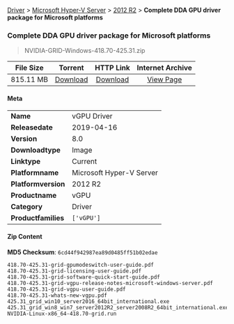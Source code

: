 
[Driver](/README.md)  >  [Microsoft Hyper-V Server](/index/Driver/Microsoft_Hyper-V_Server.md)  >  [2012 R2](/index/Driver/Microsoft_Hyper-V_Server/2012_R2.md)  >  **Complete DDA GPU driver package for Microsoft platforms**


###    Complete DDA GPU driver package for Microsoft platforms

> NVIDIA-GRID-Windows-418.70-425.31.zip   


| **File Size** | **Torrent**  | **HTTP Link** | **Internet Archive** |
|:-------------:|:------------:|:-------------:|:--------------------:|
| 815.11 MB |  [Download](https://archive.org/download/nvgpu_NVIDIA-GRID-Windows-418.70-425.31.zip_gd1oo0od/nvgpu_NVIDIA-GRID-Windows-418.70-425.31.zip_gd1oo0od_archive.torrent)       | [Download](https://archive.org/compress/nvgpu_NVIDIA-GRID-Windows-418.70-425.31.zip_gd1oo0od) | [View Page](https://archive.org/details/nvgpu_NVIDIA-GRID-Windows-418.70-425.31.zip_gd1oo0od)       |

#### Meta

<table>
<tr><td><strong>Name</strong></td><td>vGPU Driver</td></tr>
<tr><td><strong>Releasedate</strong></td><td>2019-04-16</td></tr>
<tr><td><strong>Version</strong></td><td>8.0</td></tr>
<tr><td><strong>Downloadtype</strong></td><td>Image</td></tr>
<tr><td><strong>Linktype</strong></td><td>Current</td></tr>
<tr><td><strong>Platformname</strong></td><td>Microsoft Hyper-V Server</td></tr>
<tr><td><strong>Platformversion</strong></td><td>2012 R2</td></tr>
<tr><td><strong>Productname</strong></td><td>vGPU</td></tr>
<tr><td><strong>Category</strong></td><td>Driver</td></tr>
<tr><td><strong>Productfamilies</strong></td><td><code>['vGPU']</code></td></tr>
</table>

#### Zip Content

**MD5 Checksum**: `6cd44f942987ea89d0485ff51b02edae`

```text
418.70-425.31-grid-gpumodeswitch-user-guide.pdf
418.70-425.31-grid-licensing-user-guide.pdf
418.70-425.31-grid-software-quick-start-guide.pdf
418.70-425.31-grid-vgpu-release-notes-microsoft-windows-server.pdf
418.70-425.31-grid-vgpu-user-guide.pdf
418.70-425.31-whats-new-vgpu.pdf
425.31_grid_win10_server2016_64bit_international.exe
425.31_grid_win8_win7_server2012R2_server2008R2_64bit_international.exe
NVIDIA-Linux-x86_64-418.70-grid.run
```